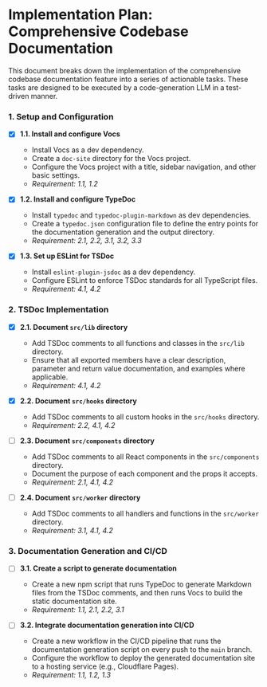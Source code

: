 # Implementation Plan: Comprehensive Codebase Documentation

This document breaks down the implementation of the comprehensive codebase documentation feature into a series of actionable tasks. These tasks are designed to be executed by a code-generation LLM in a test-driven manner.

### 1. Setup and Configuration

- [X] **1.1. Install and configure Vocs**
    - Install Vocs as a dev dependency.
    - Create a `doc-site` directory for the Vocs project.
    - Configure the Vocs project with a title, sidebar navigation, and other basic settings.
    - *Requirement: 1.1, 1.2*

- [X] **1.2. Install and configure TypeDoc**
    - Install `typedoc` and `typedoc-plugin-markdown` as dev dependencies.
    - Create a `typedoc.json` configuration file to define the entry points for the documentation generation and the output directory.
    - *Requirement: 2.1, 2.2, 3.1, 3.2, 3.3*

- [X] **1.3. Set up ESLint for TSDoc**
    - Install `eslint-plugin-jsdoc` as a dev dependency.
    - Configure ESLint to enforce TSDoc standards for all TypeScript files.
    - *Requirement: 4.1, 4.2*

### 2. TSDoc Implementation

- [X] **2.1. Document `src/lib` directory**
    - Add TSDoc comments to all functions and classes in the `src/lib` directory.
    - Ensure that all exported members have a clear description, parameter and return value documentation, and examples where applicable.
    - *Requirement: 4.1, 4.2*

- [X] **2.2. Document `src/hooks` directory**
    - Add TSDoc comments to all custom hooks in the `src/hooks` directory.
    - *Requirement: 2.2, 4.1, 4.2*

- [ ] **2.3. Document `src/components` directory**
    - Add TSDoc comments to all React components in the `src/components` directory.
    - Document the purpose of each component and the props it accepts.
    - *Requirement: 2.1, 4.1, 4.2*

- [ ] **2.4. Document `src/worker` directory**
    - Add TSDoc comments to all handlers and functions in the `src/worker` directory.
    - *Requirement: 3.1, 4.1, 4.2*

### 3. Documentation Generation and CI/CD

- [ ] **3.1. Create a script to generate documentation**
    - Create a new npm script that runs TypeDoc to generate Markdown files from the TSDoc comments, and then runs Vocs to build the static documentation site.
    - *Requirement: 1.1, 2.1, 2.2, 3.1*

- [ ] **3.2. Integrate documentation generation into CI/CD**
    - Create a new workflow in the CI/CD pipeline that runs the documentation generation script on every push to the `main` branch.
    - Configure the workflow to deploy the generated documentation site to a hosting service (e.g., Cloudflare Pages).
    - *Requirement: 1.1, 1.2, 1.3*
